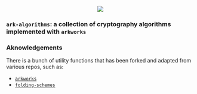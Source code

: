 <p align="center">
    <img src="https://img.shields.io/badge/arkworks-0.4.2-lightgrey"/>
</p>

### `ark-algorithms`: a collection of cryptography algorithms implemented with `arkworks`


### Aknowledgements

There is a bunch of utility functions that has been forked and adapted from various repos, such as:
- [`arkworks`]()
- [`folding-schemes`]()